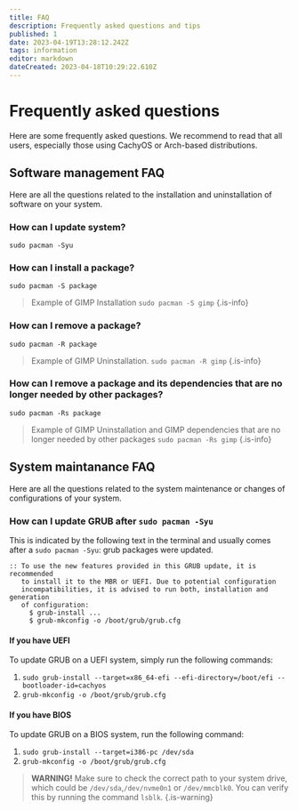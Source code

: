 ```yaml
---
title: FAQ
description: Frequently asked questions and tips
published: 1
date: 2023-04-19T13:28:12.242Z
tags: information
editor: markdown
dateCreated: 2023-04-18T10:29:22.610Z
---
```


# Frequently asked questions
Here are some frequently asked questions. We recommend to read that all users, especially those using CachyOS or Arch-based distributions.


## Software management FAQ
Here are all the questions related to the installation and uninstallation of software on your system.

### How can I update system?
`sudo pacman -Syu`

### How can I install a package?
`sudo pacman -S package`

> Example of GIMP Installation
`sudo pacman -S gimp` {.is-info}

### How can I remove a package?
`sudo pacman -R package`
> Example of GIMP Uninstallation.
`sudo pacman -R gimp` {.is-info}

### How can I remove a package and its dependencies that are no longer needed by other packages?
`sudo pacman -Rs package`
> Example of GIMP Uninstallation and GIMP dependencies that are no longer needed by other packages
`sudo pacman -Rs gimp` {.is-info}


## System maintanance FAQ
Here are all the questions related to the system maintenance or changes of configurations of your system.

### How can I update GRUB after `sudo pacman -Syu`
This is indicated by the following text in the terminal and usually comes after a `sudo pacman -Syu`: grub packages were updated.
```
:: To use the new features provided in this GRUB update, it is recommended
   to install it to the MBR or UEFI. Due to potential configuration
   incompatibilities, it is advised to run both, installation and generation
   of configuration:
     $ grub-install ...
     $ grub-mkconfig -o /boot/grub/grub.cfg
```
#### If you have UEFI
To update GRUB on a UEFI system, simply run the following commands:
1. `sudo grub-install --target=x86_64-efi --efi-directory=/boot/efi --bootloader-id=cachyos`
2. `grub-mkconfig -o /boot/grub/grub.cfg`

#### If you have BIOS
To update GRUB on a BIOS system, run the following command:
1. `sudo grub-install --target=i386-pc /dev/sda`
2. `grub-mkconfig -o /boot/grub/grub.cfg`
> **WARNING!** Make sure to check the correct path to your system drive, which could be `/dev/sda`,`/dev/nvme0n1` or `/dev/mmcblk0`.  You can verify this by running the command `lsblk`.
{.is-warning}
